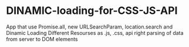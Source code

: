 # DINAMIC-loading-for-CSS-JS-API
App that use Promise.all, new URLSearchParam, location.search and Dinamic Loading Different Resourses as .js, .css, api
right parsing of data from server to DOM elements
